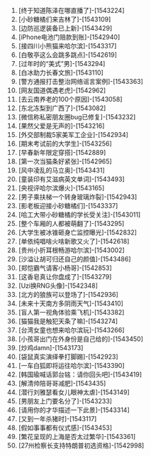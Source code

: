 
1. [终于知道陈泽在哪直播了]-[1543224]
1. [小砂糖橘们来吉林了]-[1543109]
1. [边防巡逻装备已上新]-[1543429]
1. [iPhone电池门赔款到账]-[1542940]
1. [接四川小熊猫来哈尔滨]-[1543317]
1. [白敬亭这么会跳多跳点]-[1542619]
1. [过年时的“美式”男]-[1543294]
1. [白冰助力长春文旅]-[1543110]
1. [警方通报打击整治网络谣言案例]-[1543363]
1. [网友国道偶遇老虎]-[1542962]
1. [去云南养老的100个原因]-[1543058]
1. [东北冻梨到广西了]-[1543082]
1. [微信称私密朋友圈bug已修复]-[1543232]
1. [果然父爱是无声的]-[1543216]
1. [外交部制裁5家美军工企业]-[1542934]
1. [期末考试前的大学生]-[1543256]
1. [早春新年限定穿搭]-[1542889]
1. [第一次当猫条好紧张]-[1542965]
1. [风中凌乱的马立奥]-[1543431]
1. [童装印有艾滋病英文单词]-[1543493]
1. [央视评哈尔滨爆火]-[1543165]
1. [男子乘扶梯一个转身玻璃炸裂]-[1542943]
1. [影老板迎接小砂糖橘们]-[1543337]
1. [哈工大带小砂糖橘的学长受关注]-[1543011]
1. [整个车厢的人都被萌翻了]-[1543295]
1. [大学生被冰锥砸身亡监控曝光]-[1542832]
1. [单依纯唱啥火啥新歌又火了]-[1542618]
1. [贵州小折耳根畅游哈尔滨]-[1543002]
1. [沙溢让胡可归还自己的颜值]-[1543486]
1. [郑恺霸气请客小杨哥]-[1542853]
1. [这香皂真让你盘成了]-[1543279]
1. [Uzi换RNG头像]-[1542348]
1. [北方的狼族可以登场了]-[1542936]
1. [未来十天南方多阴雨天气]-[1543410]
1. [盲人第一视角体验乘飞机]-[1543382]
1. [猫猫我是触犯天条了嘛]-[1543274]
1. [台湾女童也想来哈尔滨玩]-[1543266]
1. [小孩哥出门在外身份是自己给的]-[1543450]
1. [炒鸡damn]-[1543173]
1. [袋鼠真实演绎拳打脚踢]-[1542923]
1. [一车白狐即将运往哈尔滨]-[1543390]
1. [韩国瑜喊话郭台铭：请你回头吧]-[1543419]
1. [解清帅陪哥哥减肥]-[1543435]
1. [潜行刘雅瑟看女儿眼神太虐]-[1543149]
1. [男朋友上门要名分了]-[1543233]
1. [请用你的才华描述一下此景]-[1543314]
1. [又到一年杀猪时]-[1543117]
1. [假如事事都有仪式感]-[1543453]
1. [繁花呈现的上海是否太过繁华]-[1543361]
1. [27州检察长支持特朗普初选资格]-[1542998]